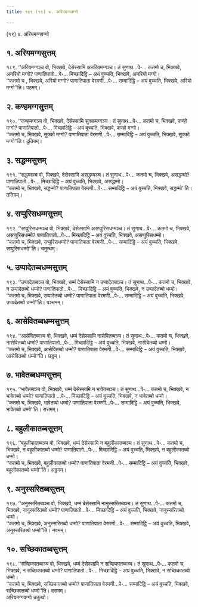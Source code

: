```yaml
---
title: १४९ (१९) ४. अरियमग्गवग्गो

---
```

(१९) ४. अरियमग्गवग्गो  


## १. अरियमग्गसुत्तम्

१८९. ‘‘अरियमग्गञ्च वो, भिक्खवे, देसेस्सामि अनरियमग्गञ्च। तं सुणाथ…पे॰… कतमो च, भिक्खवे, अनरियो मग्गो? पाणातिपातो…पे॰… मिच्छादिट्ठि – अयं वुच्चति, भिक्खवे, अनरियो मग्गो।  
‘‘कतमो च , भिक्खवे, अरियो मग्गो? पाणातिपाता वेरमणी…पे॰… सम्मादिट्ठि – अयं वुच्चति, भिक्खवे, अरियो मग्गो’’ति। पठमम्।  


## २. कण्हमग्गसुत्तम्

१९०. ‘‘कण्हमग्गञ्च वो, भिक्खवे, देसेस्सामि सुक्कमग्गञ्च। तं सुणाथ…पे॰… कतमो च, भिक्खवे, कण्हो मग्गो? पाणातिपातो…पे॰… मिच्छादिट्ठि – अयं वुच्चति, भिक्खवे, कण्हो मग्गो।  
‘‘कतमो च, भिक्खवे, सुक्को मग्गो? पाणातिपाता वेरमणी…पे॰… सम्मादिट्ठि – अयं वुच्चति, भिक्खवे, सुक्को मग्गो’’ति। दुतियम्।  


## ३. सद्धम्मसुत्तम्

१९१. ‘‘सद्धम्मञ्च वो, भिक्खवे, देसेस्सामि असद्धम्मञ्च। तं सुणाथ…पे॰… कतमो च, भिक्खवे, असद्धम्मो? पाणातिपातो…पे॰… मिच्छादिट्ठि – अयं वुच्चति, भिक्खवे, असद्धम्मो।  
‘‘कतमो च, भिक्खवे, सद्धम्मो? पाणातिपाता वेरमणी…पे॰… सम्मादिट्ठि – अयं वुच्चति, भिक्खवे, सद्धम्मो’’ति। ततियम्।  


## ४. सप्पुरिसधम्मसुत्तम्

१९२. ‘‘सप्पुरिसधम्मञ्च वो, भिक्खवे, देसेस्सामि असप्पुरिसधम्मञ्च। तं सुणाथ…पे॰… कतमो च, भिक्खवे, असप्पुरिसधम्मो? पाणातिपातो…पे॰… मिच्छादिट्ठि – अयं वुच्चति, भिक्खवे, असप्पुरिसधम्मो।  
‘‘कतमो च, भिक्खवे, सप्पुरिसधम्मो? पाणातिपाता वेरमणी…पे॰… सम्मादिट्ठि – अयं वुच्चति, भिक्खवे, सप्पुरिसधम्मो’’ति। चतुत्थम्।  


## ५. उप्पादेतब्बधम्मसुत्तम्

१९३. ‘‘उप्पादेतब्बञ्च वो, भिक्खवे, धम्मं देसेस्सामि न उप्पादेतब्बञ्च। तं सुणाथ…पे॰… कतमो च, भिक्खवे, न उप्पादेतब्बो धम्मो? पाणातिपातो…पे॰… मिच्छादिट्ठि – अयं वुच्चति, भिक्खवे, न उप्पादेतब्बो धम्मो।  
‘‘कतमो च, भिक्खवे, उप्पादेतब्बो धम्मो? पाणातिपाता वेरमणी…पे॰… सम्मादिट्ठि – अयं वुच्चति, भिक्खवे, उप्पादेतब्बो धम्मो’’ति। पञ्चमम्।  


## ६. आसेवितब्बधम्मसुत्तम्

१९४. ‘‘आसेवितब्बञ्च वो, भिक्खवे, धम्मं देसेस्सामि नासेवितब्बञ्च। तं सुणाथ…पे॰… कतमो च, भिक्खवे, नासेवितब्बो धम्मो? पाणातिपातो…पे॰… मिच्छादिट्ठि – अयं वुच्चति, भिक्खवे, नासेवितब्बो धम्मो।  
‘‘कतमो च, भिक्खवे, आसेवितब्बो धम्मो? पाणातिपाता वेरमणी…पे॰… सम्मादिट्ठि – अयं वुच्चति, भिक्खवे, आसेवितब्बो धम्मो’’ति। छट्ठम्।  


## ७. भावेतब्बधम्मसुत्तम्

१९५. ‘‘भावेतब्बञ्च वो, भिक्खवे, धम्मं देसेस्सामि न भावेतब्बञ्च। तं सुणाथ…पे॰… कतमो च, भिक्खवे, न भावेतब्बो धम्मो? पाणातिपातो …पे॰… मिच्छादिट्ठि – अयं वुच्चति, भिक्खवे, न भावेतब्बो धम्मो।  
‘‘कतमो च, भिक्खवे, भावेतब्बो धम्मो? पाणातिपाता वेरमणी…पे॰… सम्मादिट्ठि – अयं वुच्चति, भिक्खवे, भावेतब्बो धम्मो’’ति। सत्तमम्।  


## ८. बहुलीकातब्बसुत्तम्

१९६. ‘‘बहुलीकातब्बञ्च वो, भिक्खवे, धम्मं देसेस्सामि न बहुलीकातब्बञ्च। तं सुणाथ…पे॰… कतमो च, भिक्खवे, न बहुलीकातब्बो धम्मो? पाणातिपातो…पे॰… मिच्छादिट्ठि – अयं वुच्चति, भिक्खवे, न बहुलीकातब्बो धम्मो।  
‘‘कतमो च, भिक्खवे, बहुलीकातब्बो धम्मो? पाणातिपाता वेरमणी…पे॰… सम्मादिट्ठि – अयं वुच्चति, भिक्खवे, बहुलीकातब्बो धम्मो’’ति। अट्ठमम्।  


## ९. अनुस्सरितब्बसुत्तम्

१९७. ‘‘अनुस्सरितब्बञ्च वो, भिक्खवे, धम्मं देसेस्सामि नानुस्सरितब्बञ्च। तं सुणाथ…पे॰… कतमो च, भिक्खवे, नानुस्सरितब्बो धम्मो? पाणातिपातो…पे॰… मिच्छादिट्ठि – अयं वुच्चति, भिक्खवे, नानुस्सरितब्बो धम्मो।  
‘‘कतमो च, भिक्खवे, अनुस्सरितब्बो धम्मो? पाणातिपाता वेरमणी…पे॰… सम्मादिट्ठि – अयं वुच्चति, भिक्खवे, अनुस्सरितब्बो धम्मो’’ति। नवमम्।  


## १०. सच्छिकातब्बसुत्तम्

१९८. ‘‘सच्छिकातब्बञ्च वो, भिक्खवे, धम्मं देसेस्सामि न सच्छिकातब्बञ्च। तं सुणाथ…पे॰… कतमो च, भिक्खवे, न सच्छिकातब्बो धम्मो? पाणातिपातो…पे॰… मिच्छादिट्ठि – अयं वुच्चति, भिक्खवे, न सच्छिकातब्बो धम्मो।  
‘‘कतमो च, भिक्खवे, सच्छिकातब्बो धम्मो? पाणातिपाता वेरमणी…पे॰… सम्मादिट्ठि – अयं वुच्चति, भिक्खवे, सच्छिकातब्बो धम्मो’’ति। दसमम्।  
अरियमग्गवग्गो चतुत्थो।  